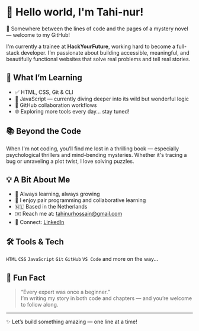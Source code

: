 # 👋 Hello world, I'm Tahi-nur!

📍 Somewhere between the lines of code and the pages of a mystery novel — welcome to my GitHub!

I'm currently a trainee at **HackYourFuture**, working hard to become a full-stack developer. I’m passionate about building accessible, meaningful, and beautifully functional websites that solve real problems and tell real stories.

## 🌱 What I’m Learning
- ✅ HTML, CSS, Git & CLI
- 🚀 JavaScript — currently diving deeper into its wild but wonderful logic
- 🧰 GitHub collaboration workflows
- 🌐 Exploring more tools every day... stay tuned!

## 📚 Beyond the Code
When I'm not coding, you’ll find me lost in a thrilling book — especially psychological thrillers and mind-bending mysteries. Whether it's tracing a bug or unraveling a plot twist, I love solving puzzles.

## 💡 A Bit About Me
- 🔄 Always learning, always growing
- 👯 I enjoy pair programming and collaborative learning
- 🇳🇱 Based in the Netherlands
- ✉️ Reach me at: tahinurhossain@gmail.com
- 💼 Connect: [LinkedIn](https://www.linkedin.com/in/tahinur-h-39b97b152/)

## 🛠️ Tools & Tech
`HTML` `CSS` `JavaScript` `Git` `GitHub` `VS Code` and more on the way...

## 🎯 Fun Fact
> “Every expert was once a beginner.”  
I’m writing my story in both code and chapters — and you’re welcome to follow along.

---

✨ Let’s build something amazing — one line at a time!
